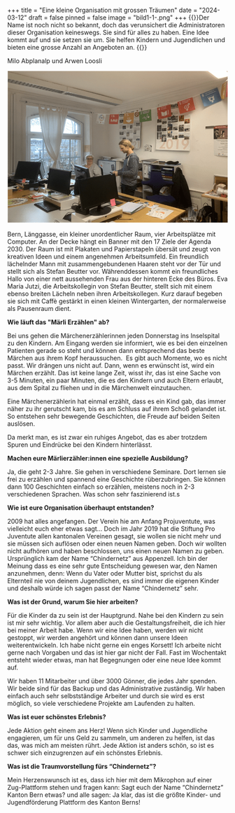 +++
title = "Eine kleine Organisation mit grossen Träumen"
date = "2024-03-12"
draft = false
pinned = false
image = "bild1-1-.png"
+++
{{<lead>}}Der Name ist noch nicht so bekannt, doch das verunsichert die Administratoren dieser Organisation keineswegs. Sie sind für alles zu haben. Eine Idee kommt auf und sie setzen sie um. Sie helfen Kindern und Jugendlichen und bieten eine grosse Anzahl an Angeboten an. {{</lead>}}

<!--StartFragment-->

Milo Abplanalp und Arwen Loosli

<!--EndFragment-->

![Der Mittelpunkt der Organisation (Bild: Arwen Loosli)](bild1-1-.png "Der Mittelpunkt der Organisation (Bild: Arwen Loosli)")

<!--StartFragment-->

Bern, Länggasse, ein kleiner unordentlicher Raum, vier Arbeitsplätze mit Computer. An der Decke hängt ein Banner mit den 17 Ziele der Agenda 2030. Der Raum ist mit Plakaten und Papierstapeln übersät und zeugt von kreativen Ideen und einem angenehmen Arbeitsumfeld. Ein freundlich lächelnder Mann mit zusammengebundenen Haaren steht vor der Tür und stellt sich als Stefan Beutter vor. Währenddessen kommt ein freundliches Hallo von einer nett aussehenden Frau aus der hinteren Ecke des Büros. Eva Maria Jutzi, die Arbeitskollegin von Stefan Beutter, stellt sich mit einem ebenso breiten Lächeln neben ihren Arbeitskollegen. Kurz darauf begeben sie sich mit Caffè gestärkt in einen kleinen Wintergarten, der normalerweise als Pausenraum dient.

**Wie läuft das "Märli Erzählen" ab?**

Bei uns gehen die Märchenerzählerinnen jeden Donnerstag ins Inselspital zu den Kindern. Am Eingang werden sie informiert, wie es bei den einzelnen Patienten gerade so steht und können dann entsprechend das beste Märchen aus ihrem Kopf heraussuchen.  Es gibt auch Momente, wo es nicht passt. Wir drängen uns nicht auf. Dann, wenn es erwünscht ist, wird ein Märchen erzählt. Das ist keine lange Zeit, wisst ihr, das ist eine Sache von 3-5 Minuten, ein paar Minuten, die es den Kindern und auch Eltern erlaubt, aus dem Spital zu fliehen und in die Märchenwelt einzutauchen. 

Eine Märchenerzählerin hat einmal erzählt, dass es ein Kind gab, das immer näher zu ihr gerutscht kam, bis es am Schluss auf ihrem Schoß gelandet ist. So entstehen sehr bewegende Geschichten, die Freude auf beiden Seiten auslösen.

Da merkt man, es ist zwar ein ruhiges Angebot, das es aber trotzdem Spuren und Eindrücke bei den Kindern hinterlässt. 

**Machen eure Märlierzähler:innen eine spezielle Ausbildung?**

Ja, die geht 2-3 Jahre. Sie gehen in verschiedene Seminare. Dort lernen sie frei zu erzählen und spannend eine Geschichte rüberzubringen. Sie können dann 100 Geschichten einfach so erzählen, meistens noch in 2-3 verschiedenen Sprachen. Was schon sehr faszinierend ist.s

**Wie ist eure Organisation überhaupt entstanden?**

2009 hat alles angefangen. Der Verein hie am Anfang Projuventute, was vielleicht euch eher etwas sagt… Doch im Jahr 2019 hat die Stiftung Pro Juventute allen kantonalen Vereinen gesagt, sie wollen sie nicht mehr und sie müssen sich auflösen oder einen neuen Namen geben. Doch wir wollten nicht aufhören und haben beschlossen, uns einen neuen Namen zu geben. Ursprünglich kam der Name “Chindernetz” aus Appenzell. Ich bin der Meinung dass es eine sehr gute Entscheidung gewesen war, den Namen anzunehmen, denn: Wenn du Vater oder Mutter bist, sprichst du als Elternteil nie von deinem Jugendlichen, es sind immer die eigenen Kinder und deshalb würde ich sagen passt der Name “Chindernetz” sehr. 

**Was ist der Grund, warum Sie hier arbeiten?**

Für die Kinder da zu sein ist der Hauptgrund. Nahe bei den Kindern zu sein ist mir sehr wichtig. Vor allem aber auch die Gestaltungsfreiheit, die ich hier bei meiner Arbeit habe. Wenn wir eine Idee haben, werden wir nicht gestoppt, wir werden angehört und können dann unsere Ideen weiterentwickeln. Ich habe nicht gerne ein enges Korsett! Ich arbeite nicht gerne nach Vorgaben und das ist hier gar nicht der Fall. Fast im Wochentakt entsteht wieder etwas, man hat Begegnungen oder eine neue Idee kommt auf. 

Wir haben 11 Mitarbeiter und über 3000 Gönner, die jedes Jahr spenden. Wir beide sind für das Backup und das Administrative zuständig. Wir haben einfach auch sehr selbstständige Arbeiter und durch sie wird es erst möglich, so viele verschiedene Projekte am Laufenden zu halten.

**Was ist euer schönstes Erlebnis?**

Jede Aktion geht einem ans Herz! Wenn sich Kinder und Jugendliche engagieren, um für uns Geld zu sammeln, um anderen zu helfen, ist das das, was mich am meisten rührt. Jede Aktion ist anders schön, so ist es schwer sich einzugrenzen auf ein schönstes Erlebnis.

**Was ist die Traumvorstellung fürs “Chindernetz”?**

Mein Herzenswunsch ist es, dass ich hier mit dem Mikrophon auf einer Zug-Plattform stehen und fragen kann: Sagt euch der Name “Chindernetz” Kanton Bern etwas? und alle sagen: Ja klar, das ist die größte Kinder- und Jugendförderung Plattform des Kanton Berns!